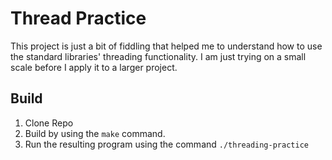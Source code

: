 # Thread Practice

This project is just a bit of fiddling that helped me to understand how to use the standard libraries' threading functionality.  I am just trying on a small scale before I apply it to a larger project.


## Build

1. Clone Repo
2. Build by using the `make` command.
3. Run the resulting program using the command `./threading-practice`
